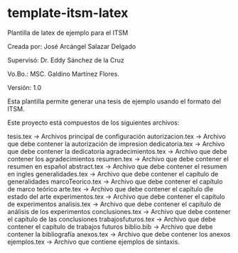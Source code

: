 # template-itsm-latex
Plantilla de latex de ejemplo para el ITSM

Creada por: José Arcángel Salazar Delgado

Supervisó: Dr. Eddy Sánchez de la Cruz

Vo.Bo.: MSC. Galdino Martínez Flores.

Versión: 1.0

Esta plantilla permite generar una tesis de ejemplo usando el formato del ITSM.

Este proyecto está compuestos de los siguientes archivos:

tesis.tex -> 			Archivos principal de configuración
autorizacion.tex -> 	Archivo que debe contener la autorización de impresion
dedicatoria.tex -> 		Archivo que debe contener la dedicatoria
agradecimientos.tex -> 	Archivo que debe contener los agradecimientos
resumen.tex -> 			Archivo que debe contener el resumen en español
abstract.tex -> 		Archivo que debe contener el resumen en ingles
generalidades.tex -> 	Archivo que debe contener el capítulo de generalidades
marcoTeorico.tex -> 	Archivo que debe contener el capítulo de marco teórico
arte.tex -> 			Archivo que debe contener el capítulo dle estado del arte
experimentos.tex -> 	Archivo que debe contener el capítulo de experimentos
analisis.tex -> 		Archivo que debe contener el capítulo de análisis de los experimentos
conclusiones.tex -> 	Archivo que debe contener el capítulo de las conclusiones
trabajosfuturos.tex -> 	Archivo que debe contener el capítulo de trabajos futuros
biblio.bib -> 			Archivo que debe contener la bibliografía
anexos.tex -> 			Archivo que debe contener los anexos
ejemplos.tex -> 		Archivo que contiene ejemplos de sintaxis.